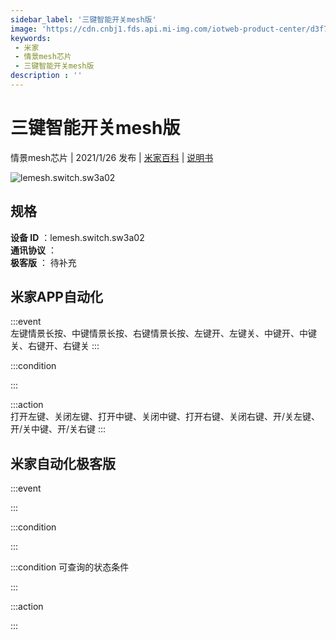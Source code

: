 ```yaml
---
sidebar_label: '三键智能开关mesh版'
image: 'https://cdn.cnbj1.fds.api.mi-img.com/iotweb-product-center/d3f7b2b82bfbf622fb5c2de78312512b_168图.png?GalaxyAccessKeyId=AKVGLQWBOVIRQ3XLEW&Expires=9223372036854775807&Signature=WP6DBYGsR6b+8crX8/cLNf+4ORg='
keywords: 
 - 米家
 - 情景mesh芯片
 - 三键智能开关mesh版
description : ''
---
```

# 三键智能开关mesh版

情景mesh芯片 | 2021/1/26 发布 | [米家百科](https://home.mi.com/webapp/content/baike/product/index.html?model=lemesh.switch.sw3a02) | [说明书](https://home.mi.com/views/introduction.html?model=lemesh.switch.sw3a02&region=cn)

![lemesh.switch.sw3a02](https://cdn.cnbj1.fds.api.mi-img.com/iotweb-product-center/d3f7b2b82bfbf622fb5c2de78312512b_168图.png?GalaxyAccessKeyId=AKVGLQWBOVIRQ3XLEW&Expires=9223372036854775807&Signature=WP6DBYGsR6b+8crX8/cLNf+4ORg=)

## 规格  
> 
**设备 ID** ：lemesh.switch.sw3a02  
**通讯协议** ：  
**极客版**  ： 待补充 


## 米家APP自动化  

:::event  
左键情景长按、中键情景长按、右键情景长按、左键开、左键关、中键开、中键关、右键开、右键关
:::

:::condition  

:::

:::action   
打开左键、关闭左键、打开中键、关闭中键、打开右键、关闭右键、开/关左键、开/关中键、开/关右键
:::

## 米家自动化极客版  

:::event  

:::

:::condition  

:::

:::condition 可查询的状态条件  

:::

:::action  

:::

        
